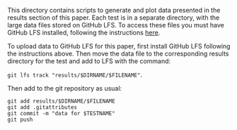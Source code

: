 This directory contains scripts to generate and plot data presented in
the results section of this paper. Each test is in a separate
directory, with the large data files stored on GitHub LFS. To access
these files you must have GitHub LFS installed, following the
instructions
[here](https://docs.github.com/en/repositories/working-with-files/managing-large-files/installing-git-large-file-storage).

To upload data to GitHub LFS for this paper, first install GitHub LFS
following the instructions above. Then move the data file to the
corresponding results directory for the test and add to LFS with the command:

`git lfs track "results/$DIRNAME/$FILENAME"`.

Then add to the git repository as usual:

```
git add results/$DIRNAME/$FILENAME
git add .gitattributes
git commit -m "data for $TESTNAME"
git push
```
